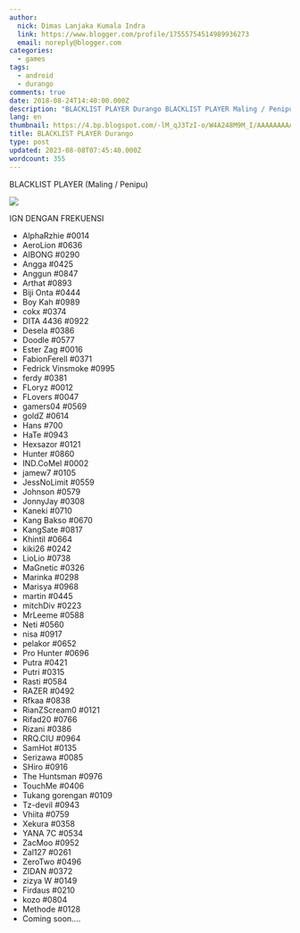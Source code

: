 ```yaml
---
author:
  nick: Dimas Lanjaka Kumala Indra
  link: https://www.blogger.com/profile/17555754514989936273
  email: noreply@blogger.com
categories:
  - games
tags:
  - android
  - durango
comments: true
date: 2018-08-24T14:40:00.000Z
description: "BLACKLIST PLAYER Durango BLACKLIST PLAYER Maling / Penipu IGN DENGAN FREKUENSI AlphaRzhie 0014AeroLion 0636AIBONG 0290Angga 0425Anggun 0847Arthat 0893Biji Onta "
lang: en
thumbnail: https://4.bp.blogspot.com/-lM_qJ3TzI-o/W4A248M9M_I/AAAAAAAAAUA/VwfMomHV9R07ECo_Z7zC1dLgP2gPtxc0ACLcBGAs/s1600/blacklist-rubber-stamp-clip-art-vector_csp42894667.jpg
title: BLACKLIST PLAYER Durango
type: post
updated: 2023-08-08T07:45:40.000Z
wordcount: 355
---
```


BLACKLIST PLAYER (Maling / Penipu)


[![](https://4.bp.blogspot.com/-lM_qJ3TzI-o/W4A248M9M_I/AAAAAAAAAUA/VwfMomHV9R07ECo_Z7zC1dLgP2gPtxc0ACLcBGAs/s1600/blacklist-rubber-stamp-clip-art-vector_csp42894667.jpg)](https://www.blogger.com/blogger.g?images)

IGN DENGAN FREKUENSI
- AlphaRzhie #0014
- AeroLion #0636
- AIBONG #0290
- Angga #0425
- Anggun #0847
- Arthat #0893
- Biji Onta #0444
- Boy Kah #0989
- cokx #0374
- DITA 4436 #0922
- Desela #0386
- Doodle #0577
- Ester Zag #0016
- FabionFerell #0371
- Fedrick Vinsmoke #0995
- ferdy #0381
- FLoryz #0012
- FLovers #0047
- gamers04 #0569
- goldZ #0614
- Hans #700
- HaTe #0943
- Hexsazor #0121
- Hunter #0860
- IND.CoMel #0002
- jamew7 #0105
- JessNoLimit #0559
- Johnson #0579
- JonnyJay #0308
- Kaneki #0710
- Kang Bakso #0670
- KangSate #0817
- Khintil #0664
- kiki26 #0242
- LioLio #0738
- MaGnetic #0326
- Marinka #0298
- Marisya #0968
- martin #0445
- mitchDiv #0223
- MrLeeme #0588
- Neti #0560
- nisa #0917
- pelakor #0652
- Pro Hunter #0696
- Putra #0421
- Putri #0315
- Rasti #0584
- RAZER #0492
- Rfkaa #0838
- RianZScream0 #0121
- Rifad20 #0766
- Rizani #0386
- RRQ.CIU #0964
- SamHot #0135
- Serizawa #0085
- SHiro #0916
- The Huntsman #0976
- TouchMe #0406
- Tukang gorengan #0109
- Tz-devil #0943
- Vhiita #0759
- Xekura #0358
- YANA 7C #0534
- ZacMoo #0952
- Zal127 #0261
- ZeroTwo #0496
- ZIDAN #0372
- zizya W #0149
- Firdaus #0210
- kozo #0804
- Methode #0128
- Coming soon....
